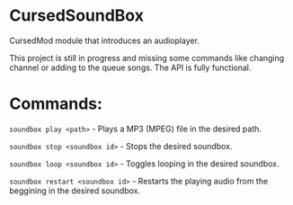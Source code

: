 # CursedSoundBox
CursedMod module that introduces an audioplayer.

This project is still in progress and missing some commands like changing channel or adding to the queue songs.
The API is fully functional.

# Commands:

`soundbox play <path>` - Plays a MP3 (MPEG) file in the desired path.

`soundbox stop <soundbox id>` - Stops the desired soundbox.

`soundbox loop <soundbox id>` - Toggles looping in the desired soundbox.

`soundbox restart <soundbox id>` - Restarts the playing audio from the beggining in the desired soundbox.
